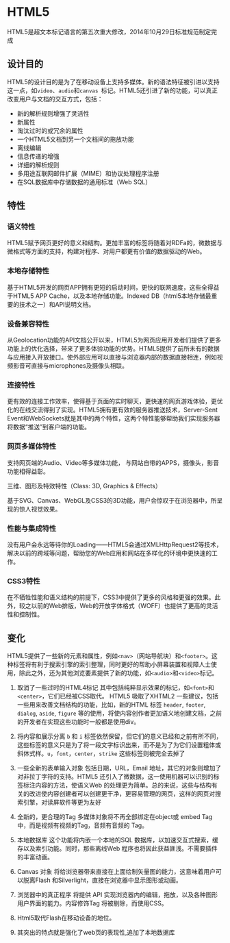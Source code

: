 # HTML5

HTML5是超文本标记语言的第五次重大修改，2014年10月29日标准规范制定完成

## 设计目的

HTML5的设计目的是为了在移动设备上支持多媒体。新的语法特征被引进以支持这一点，如`video`、`audio`和`canvas `标记。HTML5还引进了新的功能，可以真正改变用户与文档的交互方式，包括：

* 新的解析规则增强了灵活性
* 新属性
* 淘汰过时的或冗余的属性
* 一个HTML5文档到另一个文档间的拖放功能
* 离线编辑
* 信息传递的增强
* 详细的解析规则
* 多用途互联网邮件扩展（MIME）和协议处理程序注册
* 在SQL数据库中存储数据的通用标准（Web SQL）

## 特性

### 语义特性

HTML5赋予网页更好的意义和结构。更加丰富的标签将随着对RDFa的，微数据与微格式等方面的支持，构建对程序、对用户都更有价值的数据驱动的Web。

### 本地存储特性

基于HTML5开发的网页APP拥有更短的启动时间，更快的联网速度，这些全得益于HTML5 APP Cache，以及本地存储功能。Indexed DB（html5本地存储最重要的技术之一）和API说明文档。

### 设备兼容特性

从Geolocation功能的API文档公开以来，HTML5为网页应用开发者们提供了更多功能上的优化选择，带来了更多体验功能的优势。HTML5提供了前所未有的数据与应用接入开放接口。使外部应用可以直接与浏览器内部的数据直接相连，例如视频影音可直接与microphones及摄像头相联。

### 连接特性

更有效的连接工作效率，使得基于页面的实时聊天，更快速的网页游戏体验，更优化的在线交流得到了实现。HTML5拥有更有效的服务器推送技术，Server-Sent Event和WebSockets就是其中的两个特性，这两个特性能够帮助我们实现服务器将数据“推送”到客户端的功能。

### 网页多媒体特性

支持网页端的Audio、Video等多媒体功能， 与网站自带的APPS，摄像头，影音功能相得益彰。

三维、图形及特效特性（Class: 3D, Graphics & Effects）

基于SVG、Canvas、WebGL及CSS3的3D功能，用户会惊叹于在浏览器中，所呈现的惊人视觉效果。

### 性能与集成特性

没有用户会永远等待你的Loading——HTML5会通过XMLHttpRequest2等技术，解决以前的跨域等问题，帮助您的Web应用和网站在多样化的环境中更快速的工作。

### CSS3特性

在不牺牲性能和语义结构的前提下，CSS3中提供了更多的风格和更强的效果。此外，较之以前的Web排版，Web的开放字体格式（WOFF）也提供了更高的灵活性和控制性。

## 变化

HTML5提供了一些新的元素和属性，例如`<nav>`（网站导航块）和`<footer>`。这种标签将有利于搜索引擎的索引整理，同时更好的帮助小屏幕装置和视障人士使用，除此之外，还为其他浏览要素提供了新的功能，如`<audio>`和`<video>`标记。

1. 取消了一些过时的HTML4标记
其中包括纯粹显示效果的标记，如`<font>`和`<center>`，它们已经被CSS取代。
HTML5 吸取了XHTML2 一些建议，包括一些用来改善文档结构的功能，比如，新的HTML 标签 `header`, `footer`, `dialog`, `aside`, `figure` 等的使用，将使内容创作者更加语义地创建文档，之前的开发者在实现这些功能时一般都是使用div。

2. 将内容和展示分离
`b` 和 `i` 标签依然保留，但它们的意义已经和之前有所不同，这些标签的意义只是为了将一段文字标识出来，而不是为了为它们设置粗体或斜体式样。`u`，`font`，`center`，`strike` 这些标签则被完全去掉了

3. 一些全新的表单输入对象
包括日期，URL，Email 地址，其它的对象则增加了对非拉丁字符的支持。HTML5 还引入了微数据，这一使用机器可以识别的标签标注内容的方法，使语义Web 的处理更为简单。总的来说，这些与结构有关的改进使内容创建者可以创建更干净，更容易管理的网页，这样的网页对搜索引擎，对读屏软件等更为友好

4. 全新的，更合理的Tag
多媒体对象将不再全部绑定在object或 embed Tag 中，而是视频有视频的Tag，音频有音频的 Tag。

5. 本地数据库
这个功能将内嵌一个本地的SQL 数据库，以加速交互式搜索，缓存以及索引功能。同时，那些离线Web 程序也将因此获益匪浅。不需要插件的丰富动画。

6. Canvas 对象
将给浏览器带来直接在上面绘制矢量图的能力，这意味着用户可以脱离Flash 和Silverlight，直接在浏览器中显示图形或动画。

7. 浏览器中的真正程序
将提供 API 实现浏览器内的编辑，拖放，以及各种图形用户界面的能力。内容修饰Tag 将被剔除，而使用CSS。

8. Html5取代Flash在移动设备的地位。

9. 其突出的特点就是强化了web页的表现性,追加了本地数据库


